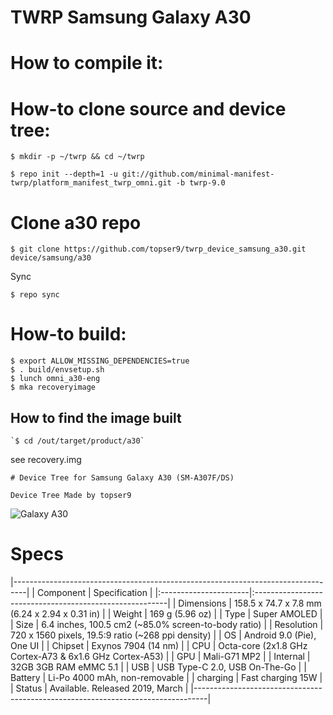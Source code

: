 # TWRP Samsung Galaxy A30

# How to compile it:

# How-to clone source and device tree:
```
$ mkdir -p ~/twrp && cd ~/twrp

$ repo init --depth=1 -u git://github.com/minimal-manifest-twrp/platform_manifest_twrp_omni.git -b twrp-9.0
```
# Clone a30 repo
```
$ git clone https://github.com/topser9/twrp_device_samsung_a30.git device/samsung/a30
```
Sync
```
$ repo sync
```
# How-to build:
```
$ export ALLOW_MISSING_DEPENDENCIES=true
$ . build/envsetup.sh
$ lunch omni_a30-eng
$ mka recoveryimage
```
## How to find the image built
```
`$ cd /out/target/product/a30`
```
see recovery.img
```
# Device Tree for Samsung Galaxy A30 (SM-A307F/DS)

Device Tree Made by topser9
```
![Galaxy A30](https://fdn2.gsmarena.com/vv/bigpic/samsung-galaxy-a30.jpg "Galaxy A30")
# Specs
|---------------------------------------------------------------------------------|
|      Component        |          Specification                                  |
|:----------------------|:--------------------------------------------------------|
| Dimensions            | 158.5 x 74.7 x 7.8 mm (6.24 x 2.94 x 0.31 in)           |
| Weight                | 169 g (5.96 oz)                                         |
| Type                  | Super AMOLED                                            |
| Size                  | 6.4 inches, 100.5 cm2 (~85.0% screen-to-body ratio)     |
| Resolution            | 720 x 1560 pixels, 19.5:9 ratio (~268 ppi density)      |
| OS                    |  Android 9.0 (Pie), One UI                              |
| Chipset               | Exynos 7904 (14 nm)                                     |
| CPU                   | Octa-core (2x1.8 GHz Cortex-A73 & 6x1.6 GHz Cortex-A53) |
| GPU                   | Mali-G71 MP2                                            |
| Internal              | 32GB 3GB RAM eMMC 5.1                                   |
| USB                   | USB Type-C 2.0, USB On-The-Go                           |
| Battery               | Li-Po 4000 mAh, non-removable                           |
| charging              | Fast charging 15W                                       |
| Status                | Available. Released 2019, March                         |
|---------------------------------------------------------------------------------|
